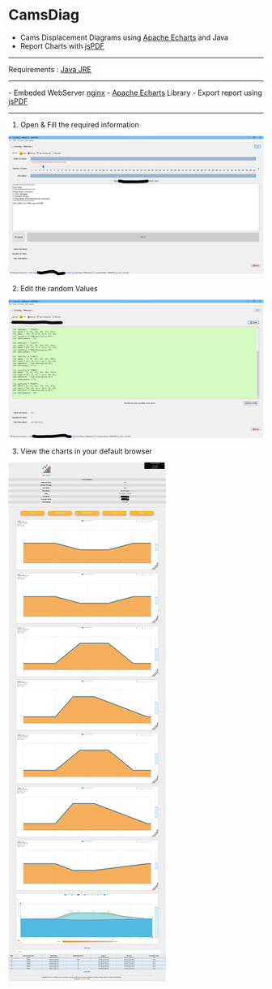 # CamsDiag

 - Cams Displacement Diagrams using <a href="https://echarts.apache.org/en/index.html">Apache Echarts</a> and Java
 - Report Charts with <a href="https://github.com/parallax/jsPDF">jsPDF</a>

<hr>

Requirements : <a href="https://www.java.com/en/download/manual.jsp">Java JRE</a>

<hr>
 - Embeded WebServer <a href="https://www.nginx.com/">nginx</a>  
 - <a href="https://echarts.apache.org/en/index.html">Apache Echarts</a> Library   
 - Export report using <a href="https://github.com/parallax/jsPDF">jsPDF</a>   

<hr>

1. Open & Fill the required information 

![alt text](https://github.com/mnlxr/CamsDiag/blob/main/images/camsdiag01.png?raw=true)

2. Edit the random Values

![alt text](https://github.com/mnlxr/CamsDiag/blob/main/images/camsdiag02.png?raw=true)

3. View the charts in your default browser

![alt text](https://github.com/mnlxr/CamsDiag/blob/main/images/camsdiag03.jpeg?raw=true)

